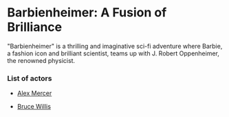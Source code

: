# Barbienheimer: A Fusion of Brilliance

"Barbienheimer" is a thrilling and imaginative sci-fi adventure where Barbie, a fashion icon and brilliant scientist, teams up with J. Robert Oppenheimer, the renowned physicist.

### List of actors

* [Alex Mercer](/actors/Alex_Mercer.md)
  
* [Bruce Willis](/actors/Bruce_Willis.md)
